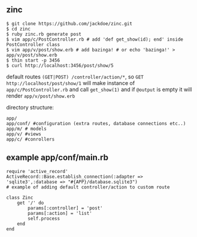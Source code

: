 ## zinc

```
$ git clone https://github.com/jackdoe/zinc.git
$ cd zinc
$ ruby zinc.rb generate post
$ vim app/c/PostController.rb # add 'def get_show(id); end' inside PostController class
$ vim app/v/post/show.erb # add bazinga! # or echo 'bazinga!' > app/v/post/show.erb
$ thin start -p 3456
$ curl http://localhost:3456/post/show/5
```

default routes `(GET|POST) /controller/action/*`,
so `GET http://localhost/post/show/1` will make instance of `app/c/PostController.rb` and call `get_show(1)` and if `@output` is empty it will render `app/v/post/show.erb`

directory structure:

```
app/
app/conf/ #configuration (extra routes, database connections etc..)
app/m/ # models
app/v/ #views
app/c/ #conrollers
```

## example app/conf/main.rb
```
require 'active_record'
ActiveRecord::Base.establish_connection(:adapter => 'sqlite3',:database => "#{APP}/database.sqlite3")
# example of adding default controller/action to custom route

class Zinc
	get '/' do
		params[:controller] = 'post'
		params[:action] = 'list'
		self.process
	end
end
```
